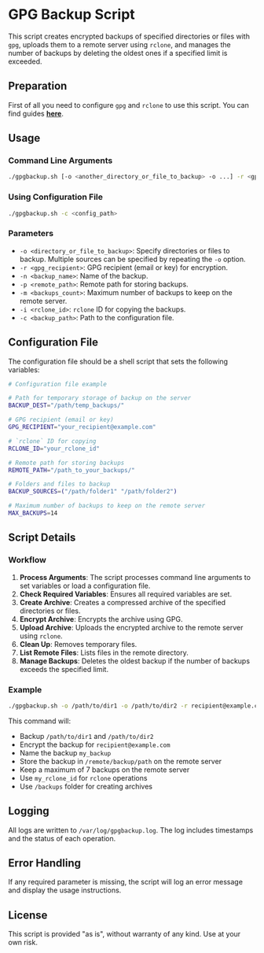 
# GPG Backup Script

This script creates encrypted backups of specified directories or files with `gpg`, uploads them to a remote server using `rclone`, and manages the number of backups by deleting the oldest ones if a specified limit is exceeded.

## Preparation

First of all you need to configure `gpg` and `rclone` to use this script. You can find guides **[here](https://github.com/ZarenOFF/gpgbackup/tree/master/docs)**.

## Usage

### Command Line Arguments

```bash
./gpgbackup.sh [-o <another_directory_or_file_to_backup> -o ...] -r <gpg_recipient> -n <backup_name> -p <remote_path> -m <backups_count> -i <rclone_id> -d <backup_destination>
```

### Using Configuration File

```bash
./gpgbackup.sh -c <config_path>
```

### Parameters

- `-o <directory_or_file_to_backup>`: Specify directories or files to backup. Multiple sources can be specified by repeating the `-o` option.
- `-r <gpg_recipient>`: GPG recipient (email or key) for encryption.
- `-n <backup_name>`: Name of the backup.
- `-p <remote_path>`: Remote path for storing backups.
- `-m <backups_count>`: Maximum number of backups to keep on the remote server.
- `-i <rclone_id>`: `rclone` ID for copying the backups.
- `-c <backup_path>`: Path to the configuration file.

## Configuration File

The configuration file should be a shell script that sets the following variables:

```bash
# Configuration file example

# Path for temporary storage of backup on the server
BACKUP_DEST="/path/temp_backups/"

# GPG recipient (email or key)
GPG_RECIPIENT="your_recipient@example.com"

# `rclone` ID for copying
RCLONE_ID="your_rclone_id"

# Remote path for storing backups
REMOTE_PATH="/path_to_your_backups/"

# Folders and files to backup
BACKUP_SOURCES=("/path/folder1" "/path/folder2")

# Maximum number of backups to keep on the remote server
MAX_BACKUPS=14
```

## Script Details

### Workflow

1. **Process Arguments**: The script processes command line arguments to set variables or load a configuration file.
2. **Check Required Variables**: Ensures all required variables are set.
3. **Create Archive**: Creates a compressed archive of the specified directories or files.
4. **Encrypt Archive**: Encrypts the archive using GPG.
5. **Upload Archive**: Uploads the encrypted archive to the remote server using `rclone`.
6. **Clean Up**: Removes temporary files.
7. **List Remote Files**: Lists files in the remote directory.
8. **Manage Backups**: Deletes the oldest backup if the number of backups exceeds the specified limit.

### Example

```bash
./gpgbackup.sh -o /path/to/dir1 -o /path/to/dir2 -r recipient@example.com -n my_backup -p /remote/backup/path -m 7 -i my_rclone_id  -d /backups
```

This command will:
- Backup `/path/to/dir1` and `/path/to/dir2`
- Encrypt the backup for `recipient@example.com`
- Name the backup `my_backup`
- Store the backup in `/remote/backup/path` on the remote server
- Keep a maximum of 7 backups on the remote server
- Use `my_rclone_id` for `rclone` operations
- Use `/backups` folder for creating archives

## Logging

All logs are written to `/var/log/gpgbackup.log`. The log includes timestamps and the status of each operation.

## Error Handling

If any required parameter is missing, the script will log an error message and display the usage instructions.

## License

This script is provided "as is", without warranty of any kind. Use at your own risk.
